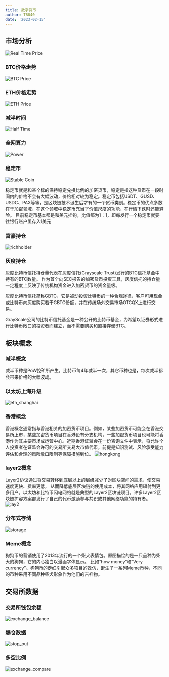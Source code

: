 ```yaml
---
title: 数字货币
author: T8840
date: '2023-02-15'
---
```


## 市场分析
![Real Time Price](./real_time_price.png "real_time_price")


### BTC价格走势

![BTC Price](./btc_price.png "btc_price")

### ETH价格走势

![ETH Price](./eth_price.png "eth_price")

### 减半时间

![Half Time](./half_time.png "half_time")

### 全网算力
![Power](./power.png "power")

### 稳定币
![Stable Coin](./stable_coin.png "stable_coin")

稳定币就是和某个标的保持稳定兑换比例的加密货币，稳定是指这种货币在一段时间内的价格不会有大幅波动，价格相对较为稳定。稳定币包括USDT、GUSD、USDC、PAX等等，是区块链技术诞生后才有的一个货币类别。稳定币的优点多数在于加密领域，在这个领域中稳定币充当了价值尺度的功能，在行情下跌时还能避险。
目前稳定币基本都是和美元挂钩，比值都为1：1，即每发行一个稳定币就要往银行账户里存入1美元

### 富豪持仓
![richholder](./richholder.png "richholder")

### 灰度持仓

灰度比特币信托持仓量代表在灰度信托(Grayscale Trust)发行的BTC信托基金中持有的BTC数量。 作为首个向SEC报告的加密货币投资工具，灰度信托的持仓量一定程度上反映了传统机构资金进入加密货币的资金量级。

灰度比特币信托简称GBTC，它是被动投资比特币的一种合规途径，客户可用现金或比特币向灰度购买若干GBTC份额，并在传统场外交易市场OTCQX上进行交易。

GrayScale公司的比特币信托基金是一种公开的比特币基金，为希望以证券形式进行比特币敞口的投资者而建立，而不需要购买和直接存储BTC。


## 板块概念
### 减半概念
减半币种是PoW挖矿所产生，比特币每4年减半一次，其它币种也是，每次减半都会带来价格的大幅波动。

### 以太坊上海升级
![eth_shanghai](./eth_shanghai.png "eth_shanghai")


### 香港概念
香港概念通常指与香港相关的加密货币项目。例如，某些加密货币可能会在香港交易所上市，某些加密货币项目在香港设有分支机构，一些加密货币项目也可能将香港作为其主要市场或运营中心。近期香港证监会在一份咨询文件中表示，将允许个人投资者在证监会许可的交易所交易大市值代币，前提是知识测试、风险承受能力评估和合理的风险敞口限制等保障措施到位。
![hongkong](./hongkong.png "hongkong")

### layer2概念
Layer2协议通过将交易转移到底层以上的层级减少了对区块空间的需求，使交易速度更快、费率更低， 从而降低底层区块链的使用成本，将其网络应用辐射到更多用户。以太坊和比特币闪电网络就是典型的Layer2区块链项目。许多Layer2区块链扩容方案都发行了自己的代币激励参与共识或其他网络功能的持有者。
![lay2](./lay2.png "lay2")

### 分布式存储
![storage](./storage.png "storage")

### Meme概念
狗狗币的营销使用了2013年流行的一个柴犬表情包。原图描绘的是一只品种为柴犬的狗狗，它的内心独白以漫画字体显示。 比如“how money”和“Very currency”。狗狗币的走红引起众多项目的效仿，诞生了一系列Meme币种，不同的币种采用不同品种柴犬形象作为他们的吉祥物。

## 交易所数据

### 交易所钱包余额

![exchange_balance](./exchange_balance.png "exchange_balance")

### 爆仓数据
![stop_out](./stop_out.png "stop_out")

### 多空比例
![exchange_compare](./exchange_compare.png "exchange_compare")